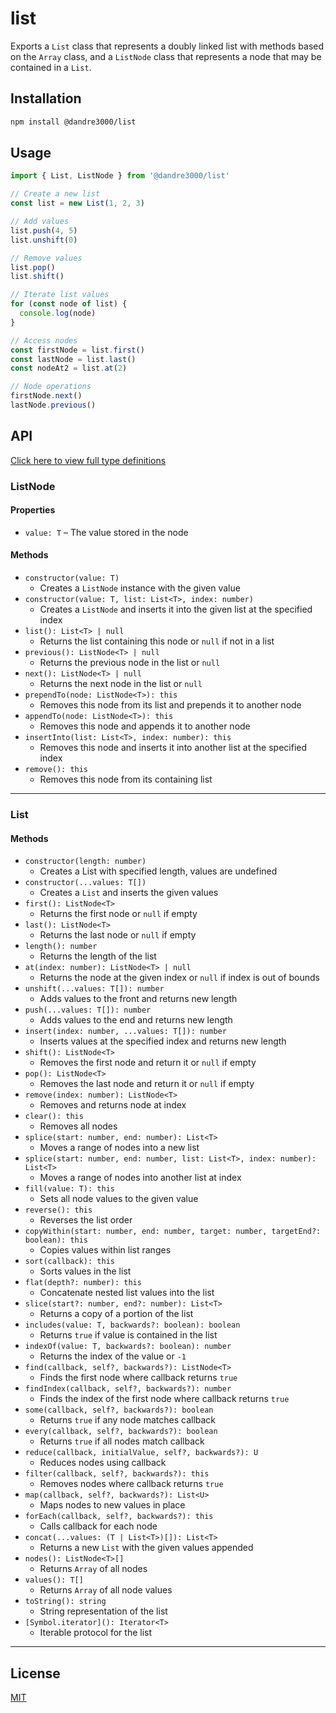 # list

Exports a `List` class that represents a doubly linked list with methods based on the `Array` class, and a `ListNode` class that represents a node that may be contained in a `List`.

## Installation

```bash
npm install @dandre3000/list
```

## Usage

```js
import { List, ListNode } from '@dandre3000/list'

// Create a new list
const list = new List(1, 2, 3)

// Add values
list.push(4, 5)
list.unshift(0)

// Remove values
list.pop()
list.shift()

// Iterate list values
for (const node of list) {
  console.log(node)
}

// Access nodes
const firstNode = list.first()
const lastNode = list.last()
const nodeAt2 = list.at(2)

// Node operations
firstNode.next()
lastNode.previous()
```

## API

[Click here to view full type definitions](https://github.com/dandre3000/list/blob/main/List.d.ts)

### ListNode

#### Properties

- `value: T` – The value stored in the node

#### Methods

- `constructor(value: T)`
  - Creates a `ListNode` instance with the given value
- `constructor(value: T, list: List<T>, index: number)`
  - Creates a `ListNode` and inserts it into the given list at the specified index
- `list(): List<T> | null`
  - Returns the list containing this node or `null` if not in a list
- `previous(): ListNode<T> | null`
  - Returns the previous node in the list or `null`
- `next(): ListNode<T> | null`
  - Returns the next node in the list or `null`
- `prependTo(node: ListNode<T>): this`
  - Removes this node from its list and prepends it to another node
- `appendTo(node: ListNode<T>): this`
  - Removes this node and appends it to another node
- `insertInto(list: List<T>, index: number): this`
  - Removes this node and inserts it into another list at the specified index
- `remove(): this`
  - Removes this node from its containing list

---

### List

#### Methods

- `constructor(length: number)`
  - Creates a List with specified length, values are undefined
- `constructor(...values: T[])`
  - Creates a `List` and inserts the given values
- `first(): ListNode<T>`
  - Returns the first node or `null` if empty
- `last(): ListNode<T>`
  - Returns the last node or `null` if empty
- `length(): number`
  - Returns the length of the list
- `at(index: number): ListNode<T> | null`
  - Returns the node at the given index or `null` if index is out of bounds
- `unshift(...values: T[]): number`
  - Adds values to the front and returns new length
- `push(...values: T[]): number`
  - Adds values to the end and returns new length
- `insert(index: number, ...values: T[]): number`
  - Inserts values at the specified index and returns new length
- `shift(): ListNode<T>`
  - Removes the first node and return it or `null` if empty
- `pop(): ListNode<T>`
  - Removes the last node and return it or `null` if empty
- `remove(index: number): ListNode<T>`
  - Removes and returns node at index
- `clear(): this`
  - Removes all nodes
- `splice(start: number, end: number): List<T>`
  - Moves a range of nodes into a new list
- `splice(start: number, end: number, list: List<T>, index: number): List<T>`
  - Moves a range of nodes into another list at index
- `fill(value: T): this`
  - Sets all node values to the given value
- `reverse(): this`
  - Reverses the list order
- `copyWithin(start: number, end: number, target: number, targetEnd?: boolean): this`
  - Copies values within list ranges
- `sort(callback): this`
  - Sorts values in the list
- `flat(depth?: number): this`
  - Concatenate nested list values into the list
- `slice(start?: number, end?: number): List<T>`
  - Returns a copy of a portion of the list
- `includes(value: T, backwards?: boolean): boolean`
  - Returns `true` if value is contained in the list
- `indexOf(value: T, backwards?: boolean): number`
  - Returns the index of the value or `-1`
- `find(callback, self?, backwards?): ListNode<T>`
  - Finds the first node where callback returns `true`
- `findIndex(callback, self?, backwards?): number`
  - Finds the index of the first node where callback returns `true`
- `some(callback, self?, backwards?): boolean`
  - Returns `true` if any node matches callback
- `every(callback, self?, backwards?): boolean`
  - Returns `true` if all nodes match callback
- `reduce(callback, initialValue, self?, backwards?): U`
  - Reduces nodes using callback
- `filter(callback, self?, backwards?): this`
  - Removes nodes where callback returns `true`
- `map(callback, self?, backwards?): List<U>`
  - Maps nodes to new values in place
- `forEach(callback, self?, backwards?): this`
  - Calls callback for each node
- `concat(...values: (T | List<T>)[]): List<T>`
  - Returns a new `List` with the given values appended
- `nodes(): ListNode<T>[]`
  - Returns `Array` of all nodes
- `values(): T[]`
  - Returns `Array` of all node values
- `toString(): string`
  - String representation of the list
- `[Symbol.iterator](): Iterator<T>`
  - Iterable protocol for the list

---

## License

[MIT](https://github.com/dandre3000/list/blob/main/LICENSE)
